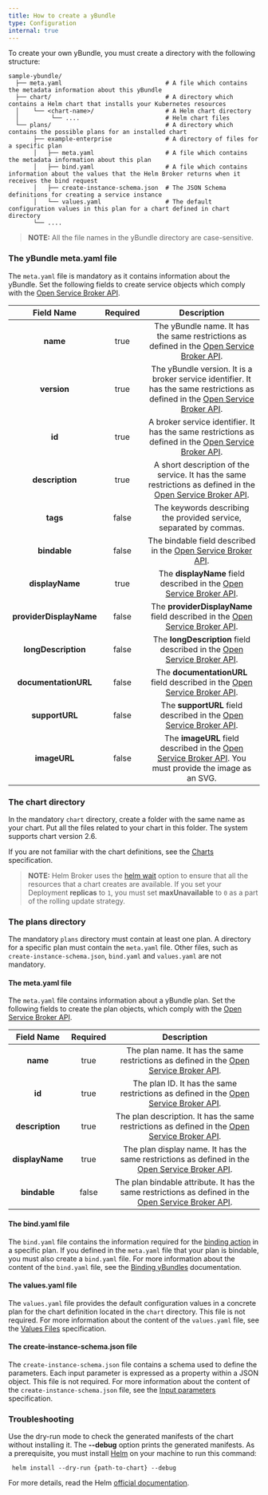 ```yaml
---
title: How to create a yBundle
type: Configuration
internal: true
---
```


[bind]: https://github.com/openservicebrokerapi/servicebroker/blob/v2.12/spec.md#binding  "OSB Spec Binding"
[service-objects]: https://github.com/openservicebrokerapi/servicebroker/blob/v2.12/spec.md#service-objects "OSB Spec Service Objects"
[service-metadata]: https://github.com/openservicebrokerapi/servicebroker/blob/v2.12/profile.md#service-metadata "OSB Spec Service Metadata"
[plan-objects]: https://github.com/openservicebrokerapi/servicebroker/blob/v2.12/spec.md#plan-object "OSB Spec Plan Objects"


To create your own yBundle, you must create a directory with the following structure:

```
sample-ybundle/
  ├── meta.yaml                             # A file which contains the metadata information about this yBundle
  ├── chart/                                # A directory which contains a Helm chart that installs your Kubernetes resources
  │    └── <chart-name>/                    # A Helm chart directory
  │         └── ....                        # Helm chart files
  └── plans/                                # A directory which contains the possible plans for an installed chart
       ├── example-enterprise               # A directory of files for a specific plan
       │   ├── meta.yaml                    # A file which contains the metadata information about this plan
       │   ├── bind.yaml                    # A file which contains information about the values that the Helm Broker returns when it receives the bind request
       │   ├── create-instance-schema.json  # The JSON Schema definitions for creating a service instance
       │   └── values.yaml                  # The default configuration values in this plan for a chart defined in chart directory
       └── ....
```

> **NOTE:** All the file names in the yBundle directory are case-sensitive.


### The yBundle meta.yaml file

The `meta.yaml` file is mandatory as it contains information about the yBundle. Set the following fields to create service objects which comply with the [Open Service Broker API][service-objects].

|      Field Name     | Required |                                                                  Description                                                                           |
|:-------------------:|:--------:|:------------------------------------------------------------------------------------------------------------------------------------------------------:|
|         **name**        |   true   |                           The yBundle name. It has the same restrictions as defined in the [Open Service Broker API][service-objects].                           |
|       **version**       |   true   | The yBundle version. It is a broker service identifier. It has the same restrictions as defined in the [Open Service Broker API][service-objects]. |
|          **id**         |   true   |            A broker service identifier. It has the same restrictions as defined in the [Open Service Broker API][service-objects].           |
|     **description**     |   true   |                  A short description of the service. It has the same restrictions as defined in the [Open Service Broker API][service-objects].                  |
|         **tags**        |   false  |                                    The keywords describing the provided service, separated by commas.                                                          |
|       **bindable**      |   false  |                                    The bindable field described in the [Open Service Broker API][service-metadata].                                          |
|     **displayName**     |   true   |                                    The **displayName** field described in the [Open Service Broker API][service-metadata].                                       |
| **providerDisplayName** |   false  |                                The **providerDisplayName** field described in the [Open Service Broker API][service-metadata].                                   |
|   **longDescription**   |   false  |                                  The **longDescription** field described in the [Open Service Broker API][service-metadata].                                     |
|   **documentationURL**  |   false  |                                  The **documentationURL** field described in the [Open Service Broker API][service-metadata].                                    |
|      **supportURL**     |   false  |                                     The **supportURL** field described in the [Open Service Broker API][service-metadata].                                       |
|       **imageURL**      |   false  |     The **imageURL** field described in the [Open Service Broker API][service-metadata]. You must provide the image as an SVG.          |

### The chart directory

In the mandatory `chart` directory, create a folder with the same name as your chart. Put all the files related to your chart in this folder. The system supports chart version 2.6.

If you are not familiar with the chart definitions, see the [Charts](https://github.com/kubernetes/helm/blob/release-2.6/docs/charts.md) specification.

> **NOTE:** Helm Broker uses the [helm wait](https://github.com/kubernetes/helm/blob/release-2.6/docs/using_helm.md#helpful-options-for-installupgraderollback) option to ensure that all the resources that a chart creates are available. If you set your Deployment **replicas** to `1`, you must set **maxUnavailable** to `0` as a part of the rolling update strategy.

### The plans directory

The mandatory `plans` directory must contain at least one plan.
A directory for a specific plan must contain the `meta.yaml` file. Other files, such as `create-instance-schema.json`, `bind.yaml` and `values.yaml` are not mandatory.

#### The meta.yaml file

The `meta.yaml` file contains information about a yBundle plan. Set the following fields to create the plan objects, which comply with the [Open Service Broker API][plan-objects].

|  Field Name | Required |                                             Description                                                    |
|:-----------:|:--------:|:----------------------------------------------------------------------------------------------------------:|
|     **name**    |   true   |     The plan name. It has the same restrictions as defined in the [Open Service Broker API][plan-objects].    |
|      **id**     |   true   |      The plan ID. It has the same restrictions as defined in the [Open Service Broker API][plan-objects].     |
| **description** |   true   | The plan description. It has the same restrictions as defined in the [Open Service Broker API][plan-objects]. |
| **displayName** |   true   | The plan display name. It has the same restrictions as defined in the [Open Service Broker API][plan-objects]. |
|  **bindable**   |   false  | The plan bindable attribute. It has the same restrictions as defined in the [Open Service Broker API][plan-objects].    |

#### The bind.yaml file

The `bind.yaml` file contains the information required for the [binding action][bind] in a specific plan.
If you defined in the `meta.yaml` file that your plan is bindable, you must also create a `bind.yaml` file.
For more information about the content of the `bind.yaml` file, see the [Binding yBundles](013-configuration-helm-broker-bundles-binding.md) documentation.

#### The values.yaml file

The `values.yaml` file provides the default configuration values in a concrete plan for the chart definition located in the `chart` directory.
This file is not required.
For more information about the content of the `values.yaml` file, see the [Values Files](https://github.com/kubernetes/helm/blob/release-2.6/docs/chart_template_guide/values_files.md) specification.

#### The create-instance-schema.json file

The `create-instance-schema.json` file contains a schema used to define the parameters. Each input parameter is expressed as a property within a JSON object.
This file is not required.
For more information about the content of the `create-instance-schema.json` file, see the [Input parameters](https://github.com/openservicebrokerapi/servicebroker/blob/v2.12/spec.md#input-parameters-object) specification.

### Troubleshooting

Use the dry-run mode to check the generated manifests of the chart without installing it.
The **--debug** option prints the generated manifests.
As a prerequisite, you must install [Helm](https://github.com/kubernetes/helm) on your machine to run this command:

```
 helm install --dry-run {path-to-chart} --debug
```
For more details, read the Helm [official documentation](https://docs.helm.sh/chart_template_guide/#debugging-templates).
